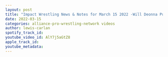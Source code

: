 ```yaml
---
layout: post
title: "Impact Wrestling News & Notes for March 15 2022 -Will Deonna Purrazzo be a part of Tony Khan’s ROH?"
date: 2022-03-15
categories: alliance-pro-wrestling-network videos
author: lewis-carlan
spotify_track_id: 
youtube_video_id: AlY7j5aGtZ8
apple_track_id: 
youtube_metadata: 
---
```

